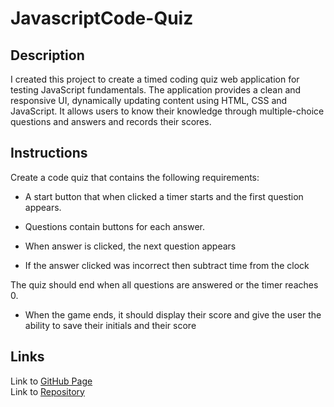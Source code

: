 # JavascriptCode-Quiz

## Description

I created this project to create a timed coding quiz web application for testing JavaScript fundamentals. The application provides a clean and responsive UI, dynamically updating content using HTML, CSS and JavaScript. It allows users to know their knowledge through multiple-choice questions and answers and records their scores.

## Instructions

Create a code quiz that contains the following requirements:

* A start button that when clicked a timer starts and the first question appears.

* Questions contain buttons for each answer.

* When answer is clicked, the next question appears

* If the answer clicked was incorrect then subtract time from the clock

The quiz should end when all questions are answered or the timer reaches 0.

* When the game ends, it should display their score and give the user the ability to save their initials and their score

## Links
   Link to <a href= "https://timiwesky.github.io/JavascriptCode-Quiz">GitHub Page</a>
   <br>
   Link to <a href= "https://github.com/Timiwesky/JavascriptCode-Quiz">Repository</a>


